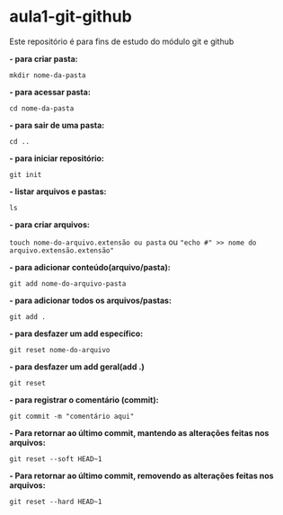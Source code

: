 # aula1-git-github
Este repositório é para fins de estudo do módulo git e github


**- para criar pasta:**

``mkdir nome-da-pasta``

**- para acessar pasta:**

``cd nome-da-pasta``

**- para sair de uma pasta:**

``cd ..``

**- para iniciar repositório:**

``git init``

**- listar arquivos e pastas:**

``ls``

**- para criar arquivos:** 

``touch nome-do-arquivo.extensão ou pasta``
ou
``"echo #" >> nome do arquivo.extensão.extensão"``

**- para adicionar conteúdo(arquivo/pasta):**

``git add nome-do-arquivo-pasta``

**- para adicionar todos os arquivos/pastas:**

``git add .``

**- para desfazer um add específico:**

``git reset nome-do-arquivo``

**- para desfazer um add geral(add .)**

``git reset``

**- para registrar o comentário (commit):**

``git commit -m "comentário aqui"``

**- Para retornar ao último commit, mantendo as alterações feitas nos arquivos:**

``git reset --soft HEAD~1``

**- Para retornar ao último commit, removendo as alterações feitas nos arquivos:**

``git reset --hard HEAD~1``
